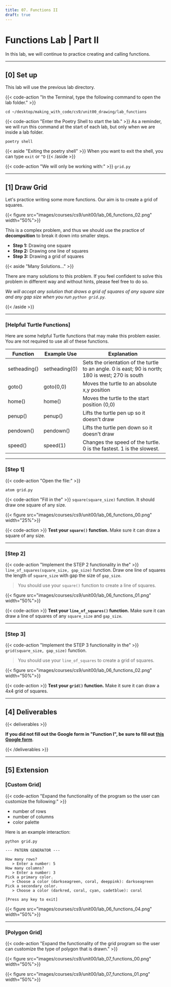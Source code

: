 ```yaml
---
title: 07. Functions II
draft: true
---
```

# Functions Lab | Part II

In this lab, we will continue to practice creating and calling functions. 

---

## [0] Set up

This lab will use the previous lab directory. 

{{< code-action "In the Terminal, type the following command to open the lab folder." >}}
```shell
cd ~/desktop/making_with_code/cs9/unit00_drawing/lab_functions
```

{{< code-action "Enter the Poetry Shell to start the lab." >}} As a reminder, we will run this command at the start of each lab, but only when we are inside a lab folder.
```shell
poetry shell
```

{{< aside "Exiting the poetry shell" >}}
When you want to exit the shell, you can type `exit` or `^D`
{{< /aside >}}

{{< code-action "We will only be working with:" >}} `grid.py`

---

## [1] Draw Grid

Let's practice writing some more functions. Our aim is to create a grid of squares.

{{< figure src="images/courses/cs9/unit00/lab_06_functions_02.png" width="50%">}}

This is a complex problem, and thus we should use the practice of **decompsition** to break it down into smaller steps.

- **Step 1:** Drawing one square
- **Step 2:** Drawing one line of squares
- **Step 3:** Drawing a grid of squares

{{< aside "Many Solutions..." >}}

There are many solutions to this problem. If you feel confident to solve this problem in different way and without hints, please feel free to do so.

*We will accept any solution that draws a grid of squares of any square size and any gap size when you run `python grid.py`.*

{{< /aside >}}

---

### [Helpful Turtle Functions]

Here are some helpful Turtle functions that may make this problem easier. You are not required to use all of these functions. 

| Function     | Example Use   | Explanation                                                                                        |
|--------------|---------------|----------------------------------------------------------------------------------------------------|
| setheading() | setheading(0) | Sets the orientation of the turtle to an angle.  0 is east; 90 is north; 180 is west; 270 is south |
| goto()       | goto(0,0)     | Moves the turtle to an absolute x,y position                                                       |
| home()       | home()        | Moves the turtle to the start position (0,0)                                                       |
| penup()      | penup()       | Lifts the turtle pen up so it doesn't draw                                                         |
| pendown()    | pendown()     | Lifts the turtle pen down so it doesn't draw                                                       |
| speed()      | speed(1)      | Changes the speed of the turtle. 0 is the fastest. 1 is the slowest.                               |

---

### [Step 1]

{{< code-action "Open the file:" >}}
```shell
atom grid.py
```

{{< code-action "Fill in the" >}} `square(square_size)` function. It should draw one square of any size.

{{< figure src="images/courses/cs9/unit00/lab_06_functions_00.png" width="25%">}}

{{< code-action >}} **Test your `square()` function.** Make sure it can draw a square of any size.  


---

### [Step 2]

{{< code-action "Implement the STEP 2 functionality in the" >}} `line_of_squares(square_size, gap_size)` function. Draw one line of squares the length of `square_size` with gap the size of `gap_size`.
> You should use your `square()` function to create a line of squares.

{{< figure src="images/courses/cs9/unit00/lab_06_functions_01.png" width="50%">}}

{{< code-action >}} **Test your `line_of_squares()` function.** Make sure it can draw a line of squares of any `square_size` and `gap_size`.


---

### [Step 3]

{{< code-action "Implement the STEP 3 functionality in the" >}} `grid(square_size, gap_size)` function.
> You should use your `line_of_squares` to create a grid of squares.

{{< figure src="images/courses/cs9/unit00/lab_06_functions_02.png" width="50%">}}

{{< code-action >}} **Test your `grid()` function.** Make it sure it can draw a 4x4 grid of squares.


---

## [4] Deliverables

{{< deliverables  >}}

**If you did not fill out the Google form in "Function I", be sure to fill out [this Google form](https://docs.google.com/forms/d/e/1FAIpQLSdEzSmliyxzEcLmk7qHxfeCui9zp0ReDif4pJUzGoDob7sTyw/viewform?usp=sf_link)**.


{{< /deliverables >}}

---
## [5] Extension



### [Custom Grid]



{{< code-action "Expand the functionality of the program so the user can customize the following:"  >}}
- number of rows
- number of columns
- color palette


Here is an example interaction:

```shell
python grid.py

--- PATERN GENERATOR ---

How many rows?
   > Enter a number: 5
How many columns?
   > Enter a number: 3
Pick a primary color.
   > Choose a color (darkseagreen, coral, deeppink): darkseagreen
Pick a secondary color.
   > Choose a color (darkred, coral, cyan, cadetblue): coral

[Press any key to exit]
```

{{< figure src="images/courses/cs9/unit00/lab_06_functions_04.png" width="50%">}}

---

### [Polygon Grid]

{{< code-action "Expand the functionality of the grid program so the user can customize the type of polygon that is drawn."  >}}


{{< figure src="images/courses/cs9/unit00/lab_07_functions_00.png" width="50%">}}


{{< figure src="images/courses/cs9/unit00/lab_07_functions_01.png" width="50%">}}

